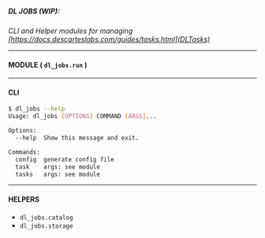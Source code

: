 ##### DL JOBS (WIP):

_CLI and Helper modules for managing [https://docs.descarteslabs.com/guides/tasks.html](DLTasks)_

---

#### MODULE ( `dl_jobs.run` )

---

#### CLI

```bash
$ dl_jobs --help
Usage: dl_jobs [OPTIONS] COMMAND [ARGS]...

Options:
  --help  Show this message and exit.

Commands:
  config  generate config file
  task    args: see module
  tasks   args: see module
```

---

#### HELPERS 

- `dl_jobs.catalog`
- `dl_jobs.storage` 